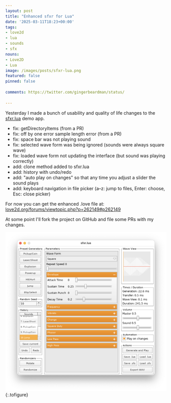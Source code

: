 ```yaml
---
layout: post
title: "Enhanced sfxr for Lua"
date: '2025-03-11T18:23+00:00'
tags:
- love2d
- lua
- sounds
- sfx
nouns:
- Love2D
- Lua
image: /images/posts/sfxr-lua.png
featured: false
pinned: false

comments: https://twitter.com/gingerbeardman/status/

---
```


Yesterday I made a bunch of usability and quality of life changes to the [sfxr.lua](https://love2d.org/wiki/sfxr.lua) demo app.

- fix: getDirectoryItems (from a PR)
- fix: off by one error sample length error (from a PR)
- fix: space bar was not playing sound
- fix: selected wave form was being ignored (sounds were always square wave)
- fix: loaded wave form not updating the interface (but sound was playing correctly)
- add: clone method added to sfxr.lua
- add: history with undo/redo
- add: "auto play on changes" so that any time you adjust a slider the sound plays
- add: keyboard navigation in file picker (a–z: jump to files, Enter: choose, Esc: close picker)

For now you can get the enhanced .love file at: [love2d.org/forums/viewtopic.php?p=262149#p262149](https://love2d.org/forums/viewtopic.php?p=262149#p262149)

At some point I'll fork the project on GitHub and file some PRs with my changes.

![IMG](/images/posts/sfxr-lua.png "“Enhance”")
{:.tofigure}
